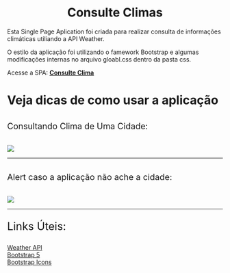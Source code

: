 <h1 style="text-align: center; font-size: 2em;">Consulte Climas </h1>

<p>
  Esta Single Page Aplication foi criada para realizar consulta de informações climáticas utiliando a API Weather. 
  
  O estilo da aplicação foi utilizando o famework Bootstrap e algumas modificações internas no arquivo gloabl.css dentro da pasta css.

Acesse a SPA: <a href="consult-info-city.vercel.app"><b>Consulte Clima</b></a>

</p>

<h2 style="text-align: left; font-size: 2em;">Veja dicas de como usar a aplicação</h2>

<!-- Gifs de dicas -->
<div style="text-align:left;">

  <p style="font-size: 1.4em; margin:2rem auto"> Consultando Clima de Uma Cidade:</p>
  <img src="images/comoConultarClima.gif" >
  <hr>
  <p style="font-size: 1.4em;margin:2rem auto"> Alert caso a aplicação não ache a cidade:</p>
  <img src="images/alert.gif" >
</div>

<!-- LINK -->
  <hr>

<div>
  <p style="font-size: 1.8em"> Links Úteis:</p>
    <a href="https://openweathermap.org/api" >   Weather API </a> 
    <br>
    <a href="https://getbootstrap.com/docs/5.1/getting-started/introduction/" >   Bootstrap 5</a>
    <br>
    <a href="https://icons.getbootstrap.com/" > Bootstrap Icons</a>

</div>
